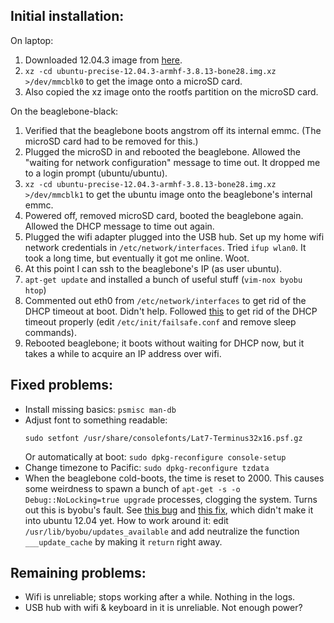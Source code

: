 ## Initial installation:

On laptop:

1. Downloaded 12.04.3 image from [here][1].
1. `xz -cd ubuntu-precise-12.04.3-armhf-3.8.13-bone28.img.xz >/dev/mmcblk0`
   to get the image onto a microSD card.
1. Also copied the xz image onto the rootfs partition on the microSD card.

On the beaglebone-black:

1. Verified that the beaglebone boots angstrom off its internal emmc. (The
   microSD card had to be removed for this.)
1. Plugged the microSD in and rebooted the beaglebone. Allowed the "waiting for
   network configuration" message to time out. It dropped me to a login prompt
   (ubuntu/ubuntu).
1. `xz -cd ubuntu-precise-12.04.3-armhf-3.8.13-bone28.img.xz >/dev/mmcblk1`
   to get the ubuntu image onto the beaglebone's internal emmc.
1. Powered off, removed microSD card, booted the beaglebone again. Allowed the
   DHCP message to time out again.
1. Plugged the wifi adapter plugged into the USB hub. Set up my home wifi
   network credentials in `/etc/network/interfaces`. Tried `ifup wlan0`. It
   took a long time, but eventually it got me online. Woot.
1. At this point I can ssh to the beaglebone's IP (as user ubuntu).
1. `apt-get update` and installed a bunch of useful stuff (`vim-nox byobu htop`)
1. Commented out eth0 from `/etc/network/interfaces` to get rid of the DHCP
   timeout at boot. Didn't help. Followed [this][2] to get rid of the DHCP
   timeout properly (edit `/etc/init/failsafe.conf` and remove sleep commands).
1. Rebooted beaglebone; it boots without waiting for DHCP now, but it takes a
   while to acquire an IP address over wifi.


## Fixed problems:

- Install missing basics: `psmisc man-db`
- Adjust font to something readable:
  ```
  sudo setfont /usr/share/consolefonts/Lat7-Terminus32x16.psf.gz
  ```
  Or automatically at boot: `sudo dpkg-reconfigure console-setup`
- Change timezone to Pacific: `sudo dpkg-reconfigure tzdata`
- When the beaglebone cold-boots, the time is reset to 2000.
  This causes some weirdness to spawn a bunch of
  `apt-get -s -o Debug::NoLocking=true upgrade` processes, clogging the system.
  Turns out this is byobu's fault. See [this bug][3] and [this fix][4], which
  didn't make it into ubuntu 12.04 yet.
  How to work around it: edit `/usr/lib/byobu/updates_available` and add
  neutralize the function `___update_cache` by making it `return` right away.


## Remaining problems:

- Wifi is unreliable; stops working after a while. Nothing in the logs.
- USB hub with wifi & keyboard in it is unreliable. Not enough power?



[1]: http://www.armhf.com/index.php/boards/beaglebone-black/#precise
[2]: http://tech.pedersen-live.com/2012/05/disable-waiting-for-network-configuration-messages-on-ubuntu-boot/
[3]: https://bugs.launchpad.net/byobu/+bug/999151
[4]: https://github.com/dustinkirkland/byobu/commit/64d8ac8f459d145993e0840eeade4835df3e6858
